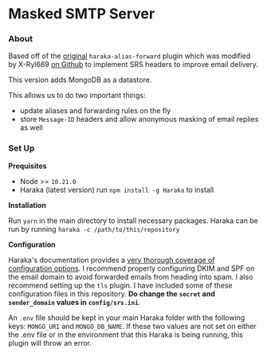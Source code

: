 # Masked SMTP Server

### About

Based off of the [original](https://github.com/chadsmith/haraka-alias-forward) `haraka-alias-forward` 
plugin which was modified by X-Ryl669 [on Github](https://github.com/X-Ryl669/haraka-alias-forward) to 
implement SRS headers to improve email delivery. 

This version adds MongoDB as a datastore. 

This allows us to do two important things:
- update aliases and forwarding rules on the fly
- store `Message-ID` headers and allow anonymous masking of email replies as well

### Set Up

**Prequisites**

- Node >= `10.21.0`
- Haraka (latest version) run `npm install -g Haraka` to install

**Installation**

Run `yarn` in the main directory to install necessary packages.
Haraka can be run by running `haraka -c /path/to/this/repository`

**Configuration**

Haraka's documentation provides a [very thorough coverage of configuration options](http://haraka.github.io/core/CoreConfig/). I recommend properly configuring DKIM and SPF on the email domain to avoid forwarded emails from heading into spam. I also recommend setting up the `tls` plugin. I have included some of these configuration files in this repository. **Do change the `secret` and `sender_domain` values in `config/srs.ini`**. 

An `.env` file should be kept in your main Haraka folder with the following keys: `MONGO_URI` and `MONGO_DB_NAME`. 
If these two values are not set on either the .env file or in the environment that this Haraka is being running, this plugin will throw an error.